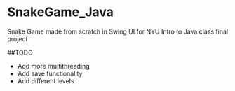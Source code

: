 # SnakeGame_Java
Snake Game made from scratch in Swing UI for NYU Intro to Java class final project

##TODO
* Add more multithreading
* Add save functionality
* Add different levels